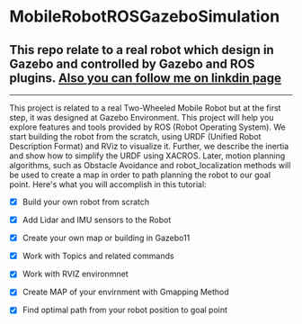 # MobileRobotROSGazeboSimulation
This repo relate to a real robot which design in Gazebo and controlled by Gazebo and ROS plugins. 
[Also you can follow me on linkdin page](www.linkedin.com/in/morteza-aliyari-1609a1107)
--------------------------------------------------------------------------------------------------------------------------------------------------------------------------
--------------------------------------------------------------------------------------------------------------------------------------------------------------------------
This project is related to a real Two-Wheeled Mobile Robot but at the first step, it was designed at  Gazebo Environment. This project will help you explore features and tools provided by ROS (Robot Operating System). We start building the robot from the scratch, using URDF (Unified Robot Description Format) and RViz to visualize it. Further, we describe the inertia and show how to simplify the URDF using XACROS. Later, motion planning algorithms, such as Obstacle Avoidance and robot_localization methods will be used to create a map in order to path planning the robot to our goal point.
Here's what you will accomplish in this tutorial:
- [x] Build your own robot from scratch
- [x] Add Lidar and IMU sensors to the Robot
- [x] Create your own map or building in Gazebo11
- [x] Work with Topics and related commands
- [x] Work with RVIZ environmnet 
- [x] Create MAP of your envirnment with Gmapping Method
- [x] Find optimal path from your robot position to goal point

